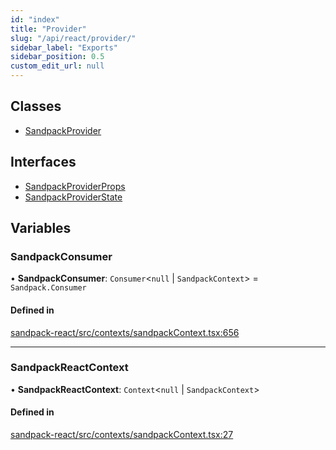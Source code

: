 ```yaml
---
id: "index"
title: "Provider"
slug: "/api/react/provider/"
sidebar_label: "Exports"
sidebar_position: 0.5
custom_edit_url: null
---
```


## Classes

- [SandpackProvider](classes/SandpackProvider)

## Interfaces

- [SandpackProviderProps](interfaces/SandpackProviderProps)
- [SandpackProviderState](interfaces/SandpackProviderState)

## Variables

### SandpackConsumer

• **SandpackConsumer**: `Consumer`<``null`` \| `SandpackContext`\> = `Sandpack.Consumer`

#### Defined in

[sandpack-react/src/contexts/sandpackContext.tsx:656](https://github.com/codesandbox/sandpack/blob/e7cb439/sandpack-react/src/contexts/sandpackContext.tsx#L656)

___

### SandpackReactContext

• **SandpackReactContext**: `Context`<``null`` \| `SandpackContext`\>

#### Defined in

[sandpack-react/src/contexts/sandpackContext.tsx:27](https://github.com/codesandbox/sandpack/blob/e7cb439/sandpack-react/src/contexts/sandpackContext.tsx#L27)

